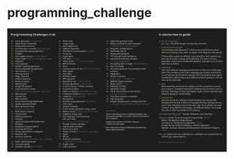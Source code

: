 # programming_challenge
![challanges](https://github.com/oswinoswin/programming_challenge/blob/master/programming_challenge.jpg )
